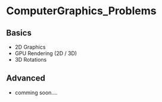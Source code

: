 # ComputerGraphics_Problems

## Basics
- 2D Graphics
- GPU Rendering (2D / 3D)
- 3D Rotations

## Advanced
- comming soon....
